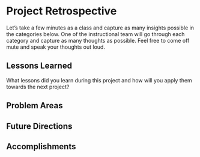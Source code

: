 # Project Retrospective

Let’s take a few minutes as a class and capture as many insights possible in the categories below.  One of the instructional team will go through each category and capture as many thoughts as possible.  Feel free to come off mute and speak your thoughts out loud. 

## Lessons Learned

What lessons did you learn during this project and how will you apply them towards the next project? 

## Problem Areas

## Future Directions

## Accomplishments
